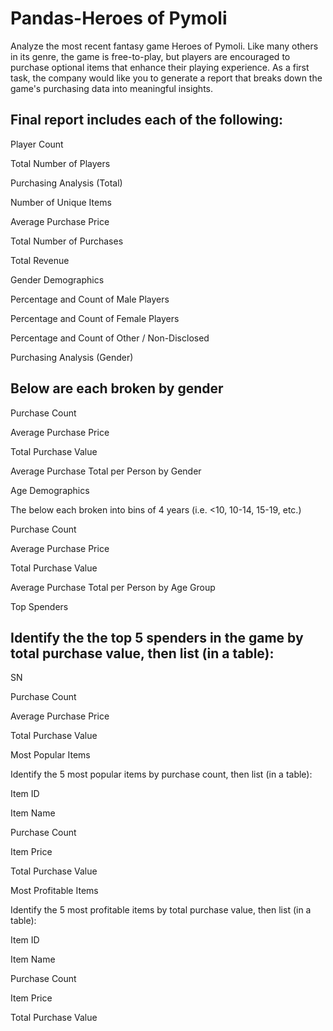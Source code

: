 # Pandas-Heroes of Pymoli
Analyze the most recent fantasy game Heroes of Pymoli.
Like many others in its genre, the game is free-to-play, but players are encouraged to purchase optional items that enhance their playing experience. As a first task, the company would like you to generate a report that breaks down the game's purchasing data into meaningful insights.

## Final report includes each of the following:

Player Count

Total Number of Players

Purchasing Analysis (Total)

Number of Unique Items

Average Purchase Price

Total Number of Purchases

Total Revenue

Gender Demographics

Percentage and Count of Male Players

Percentage and Count of Female Players

Percentage and Count of Other / Non-Disclosed

Purchasing Analysis (Gender)

## Below are each broken by gender
Purchase Count

Average Purchase Price

Total Purchase Value

Average Purchase Total per Person by Gender

Age Demographics

The below each broken into bins of 4 years (i.e. <10, 10-14, 15-19, etc.)

Purchase Count

Average Purchase Price

Total Purchase Value

Average Purchase Total per Person by Age Group

Top Spenders

## Identify the the top 5 spenders in the game by total purchase value, then list (in a table):
SN

Purchase Count

Average Purchase Price

Total Purchase Value

Most Popular Items

Identify the 5 most popular items by purchase count, then list (in a table):

Item ID

Item Name

Purchase Count

Item Price

Total Purchase Value

Most Profitable Items

Identify the 5 most profitable items by total purchase value, then list (in a table):

Item ID

Item Name

Purchase Count

Item Price

Total Purchase Value
